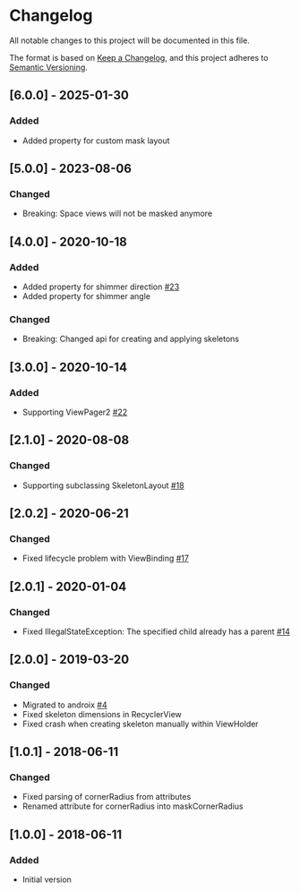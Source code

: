 # Changelog

All notable changes to this project will be documented in this file.

The format is based on [Keep a Changelog](https://keepachangelog.com/en/1.0.0/),
and this project adheres to [Semantic Versioning](https://semver.org/spec/v2.0.0.html).

## [6.0.0] - 2025-01-30

### Added

- Added property for custom mask layout

## [5.0.0] - 2023-08-06

### Changed

- Breaking: Space views will not be masked anymore

## [4.0.0] - 2020-10-18

### Added

- Added property for shimmer direction [#23](https://github.com/Faltenreich/SkeletonLayout/pull/23)
- Added property for shimmer angle

### Changed

- Breaking: Changed api for creating and applying skeletons

## [3.0.0] - 2020-10-14

### Added

- Supporting ViewPager2 [#22](https://github.com/Faltenreich/SkeletonLayout/pull/22)

## [2.1.0] - 2020-08-08

### Changed

- Supporting subclassing SkeletonLayout [#18](https://github.com/Faltenreich/SkeletonLayout/pull/18)

## [2.0.2] - 2020-06-21

### Changed

- Fixed lifecycle problem with ViewBinding [#17](https://github.com/Faltenreich/SkeletonLayout/pull/17)

## [2.0.1] - 2020-01-04

### Changed

- Fixed IllegalStateException: The specified child already has a parent [#14](https://github.com/Faltenreich/SkeletonLayout/issues/14)

## [2.0.0] - 2019-03-20

### Changed

- Migrated to androix [#4](https://github.com/Faltenreich/SkeletonLayout/pull/4)
- Fixed skeleton dimensions in RecyclerView
- Fixed crash when creating skeleton manually within ViewHolder

## [1.0.1] - 2018-06-11

### Changed

- Fixed parsing of cornerRadius from attributes
- Renamed attribute for cornerRadius into maskCornerRadius

## [1.0.0] - 2018-06-11

### Added

- Initial version